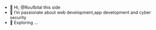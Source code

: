 - 👋 Hi, @Roufbilal this side
- 👀 I’m passionate about  web development,app development and cyber security 
- 🌱 Exploring ...
<!---
Roufbilal/Roufbilal is a ✨ special ✨ repository because its `README.md` (this file) appears on your GitHub profile.
You can click the Preview link to take a look at your changes.
--->
